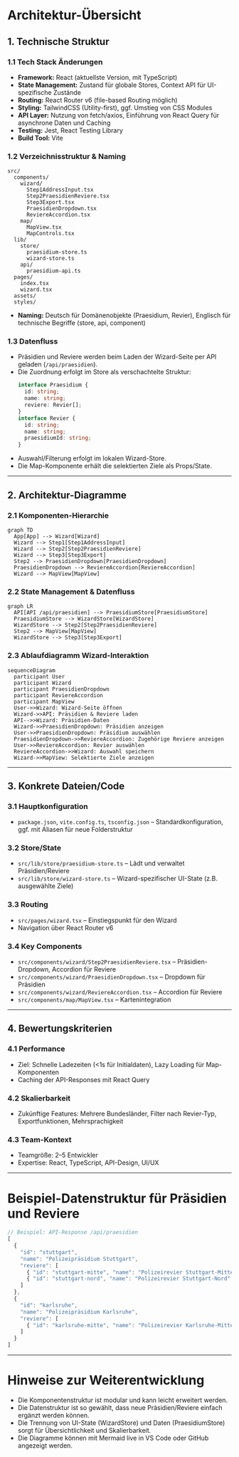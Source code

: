 # Architektur-Übersicht

## 1. Technische Struktur

### 1.1 Tech Stack Änderungen
- **Framework:** React (aktuellste Version, mit TypeScript)
- **State Management:** Zustand für globale Stores, Context API für UI-spezifische Zustände
- **Routing:** React Router v6 (file-based Routing möglich)
- **Styling:** TailwindCSS (Utility-first), ggf. Umstieg von CSS Modules
- **API Layer:** Nutzung von fetch/axios, Einführung von React Query für asynchrone Daten und Caching
- **Testing:** Jest, React Testing Library
- **Build Tool:** Vite

### 1.2 Verzeichnisstruktur & Naming
```plaintext
src/
  components/
    wizard/
      Step1AddressInput.tsx
      Step2PraesidienReviere.tsx
      Step3Export.tsx
      PraesidienDropdown.tsx
      ReviereAccordion.tsx
    map/
      MapView.tsx
      MapControls.tsx
  lib/
    store/
      praesidium-store.ts
      wizard-store.ts
    api/
      praesidium-api.ts
  pages/
    index.tsx
    wizard.tsx
  assets/
  styles/
```
- **Naming:** Deutsch für Domänenobjekte (Praesidium, Revier), Englisch für technische Begriffe (store, api, component)

### 1.3 Datenfluss
- Präsidien und Reviere werden beim Laden der Wizard-Seite per API geladen (`/api/praesidien`).
- Die Zuordnung erfolgt im Store als verschachtelte Struktur:
  ```ts
  interface Praesidium {
    id: string;
    name: string;
    reviere: Revier[];
  }
  interface Revier {
    id: string;
    name: string;
    praesidiumId: string;
  }
  ```
- Auswahl/Filterung erfolgt im lokalen Wizard-Store.
- Die Map-Komponente erhält die selektierten Ziele als Props/State.

---

## 2. Architektur-Diagramme

### 2.1 Komponenten-Hierarchie
```mermaid
graph TD
  App[App] --> Wizard[Wizard]
  Wizard --> Step1[Step1AddressInput]
  Wizard --> Step2[Step2PraesidienReviere]
  Wizard --> Step3[Step3Export]
  Step2 --> PraesidienDropdown[PraesidienDropdown]
  PraesidienDropdown --> ReviereAccordion[ReviereAccordion]
  Wizard --> MapView[MapView]
```

### 2.2 State Management & Datenfluss
```mermaid
graph LR
  API[API /api/praesidien] --> PraesidiumStore[PraesidiumStore]
  PraesidiumStore --> WizardStore[WizardStore]
  WizardStore --> Step2[Step2PraesidienReviere]
  Step2 --> MapView[MapView]
  WizardStore --> Step3[Step3Export]
```

### 2.3 Ablaufdiagramm Wizard-Interaktion
```mermaid
sequenceDiagram
  participant User
  participant Wizard
  participant PraesidienDropdown
  participant ReviereAccordion
  participant MapView
  User->>Wizard: Wizard-Seite öffnen
  Wizard->>API: Präsidien & Reviere laden
  API-->>Wizard: Präsidien-Daten
  Wizard->>PraesidienDropdown: Präsidien anzeigen
  User->>PraesidienDropdown: Präsidium auswählen
  PraesidienDropdown->>ReviereAccordion: Zugehörige Reviere anzeigen
  User->>ReviereAccordion: Revier auswählen
  ReviereAccordion->>Wizard: Auswahl speichern
  Wizard->>MapView: Selektierte Ziele anzeigen
```

---

## 3. Konkrete Dateien/Code

### 3.1 Hauptkonfiguration
- `package.json`, `vite.config.ts`, `tsconfig.json` – Standardkonfiguration, ggf. mit Aliasen für neue Folderstruktur

### 3.2 Store/State
- `src/lib/store/praesidium-store.ts` – Lädt und verwaltet Präsidien/Reviere
- `src/lib/store/wizard-store.ts` – Wizard-spezifischer UI-State (z.B. ausgewählte Ziele)

### 3.3 Routing
- `src/pages/wizard.tsx` – Einstiegspunkt für den Wizard
- Navigation über React Router v6

### 3.4 Key Components
- `src/components/wizard/Step2PraesidienReviere.tsx` – Präsidien-Dropdown, Accordion für Reviere
- `src/components/wizard/PraesidienDropdown.tsx` – Dropdown für Präsidien
- `src/components/wizard/ReviereAccordion.tsx` – Accordion für Reviere
- `src/components/map/MapView.tsx` – Kartenintegration

---

## 4. Bewertungskriterien

### 4.1 Performance
- Ziel: Schnelle Ladezeiten (<1s für Initialdaten), Lazy Loading für Map-Komponenten
- Caching der API-Responses mit React Query

### 4.2 Skalierbarkeit
- Zukünftige Features: Mehrere Bundesländer, Filter nach Revier-Typ, Exportfunktionen, Mehrsprachigkeit

### 4.3 Team-Kontext
- Teamgröße: 2–5 Entwickler
- Expertise: React, TypeScript, API-Design, UI/UX

---

# Beispiel-Datenstruktur für Präsidien und Reviere

```ts
// Beispiel: API-Response /api/praesidien
[
  {
    "id": "stuttgart",
    "name": "Polizeipräsidium Stuttgart",
    "reviere": [
      { "id": "stuttgart-mitte", "name": "Polizeirevier Stuttgart-Mitte" },
      { "id": "stuttgart-nord", "name": "Polizeirevier Stuttgart-Nord" }
    ]
  },
  {
    "id": "karlsruhe",
    "name": "Polizeipräsidium Karlsruhe",
    "reviere": [
      { "id": "karlsruhe-mitte", "name": "Polizeirevier Karlsruhe-Mitte" }
    ]
  }
]
```

---

# Hinweise zur Weiterentwicklung
- Die Komponentenstruktur ist modular und kann leicht erweitert werden.
- Die Datenstruktur ist so gewählt, dass neue Präsidien/Reviere einfach ergänzt werden können.
- Die Trennung von UI-State (WizardStore) und Daten (PraesidiumStore) sorgt für Übersichtlichkeit und Skalierbarkeit.
- Die Diagramme können mit Mermaid live in VS Code oder GitHub angezeigt werden. 